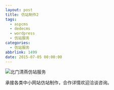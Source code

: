 ```yaml
---
layout: post
title: 仿站制作2
tags:
  - aspcms
  - dedecms
  - wordpress
  - 仿站服务
categories:
  - 仿站服务
abbrlink: 1499
date: 2015-07-05 00:00:00
---
```


<!-- build time:Sat Jun 23 2018 12:05:15 GMT+0800 (中国标准时间) -->

![北门清燕仿站服务](http://ww3.sinaimg.cn/large/4eed32f2jw1ets71oop5qj206o08wq3x.jpg "北门清燕仿站服务")

承接各类中小网站仿站制作，合作详情欢迎洽谈咨询。
<!-- rebuild by neat -->